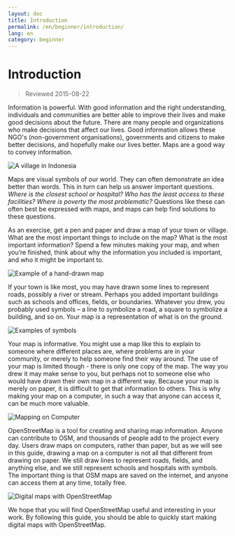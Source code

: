 ```yaml
---
layout: doc
title: Introduction
permalink: /en/beginner/introduction/
lang: en
category: beginner
---
```


Introduction
============

> Reviewed 2015-08-22  

Information is powerful. With good information and the right understanding, individuals and communities are better able to improve their lives and make good decisions about the future. There are many people and organizations who make decisions that affect our lives. Good information allows these NGO's (non-government organisations), governments and citizens to make better decisions, and hopefully make our lives better. Maps are a good way to convey information. 

![A village in Indonesia][]

Maps are visual symbols of our world. They can often demonstrate an idea better than words. This in turn can help us answer important questions. *Where is the closest school or hospital? Who has the least access to these facilities? Where is poverty the most problematic?* Questions like these can often best be expressed with maps, and maps can help find solutions to these questions. 

As an exercise, get a pen and paper and draw a map of your town or village. What are the most important things to include on the map? What is the most important information? Spend a few minutes making your map, and when you’re finished, think about why the information you included is important, and who it might be important to.

![Example of a hand-drawn map][]

If your town is like most, you may have drawn some lines to represent roads, possibly a river or stream. Perhaps you added important buildings such as schools and offices, fields, or boundaries. Whatever you drew, you probably used symbols – a line to symbolize a road, a square to symbolize a building, and so on. Your map is a representation of what is on the ground.

![Examples of symbols][]

Your map is informative. You might use a map like this to explain to someone where different places are, where problems are in your community, or merely to help someone find their way around. The use of your map is limited though - there is only one copy of the map. The way you drew it may make sense to you, but perhaps not to someone else who would have drawn their own map in a different way. Because your map is merely on paper, it is difficult to get that information to others.  This is why making your map on a computer, in such a way that anyone can access it, can be much more valuable. 

![Mapping on Computer][]

OpenStreetMap is a tool for creating and sharing map information. Anyone can contribute to OSM, and thousands of people add to the project every day. Users draw maps on computers, rather than paper, but as we will see in this guide, drawing a map on a computer is not all that different from drawing on paper. We still draw lines to represent roads, fields, and anything else, and we still represent schools and hospitals with symbols. The important thing is that OSM maps are saved on the internet, and anyone can access them at any time, totally free.

![Digital maps with OpenStreetMap][]

We hope that you will find OpenStreetMap useful and interesting in your work. By following this guide, you should be able to quickly start making digital maps with OpenStreetMap.


[A village in Indonesia]: /images/beginner/village-in-indonesia.png
[Example of a hand-drawn map]: /images/beginner/hand-drawn-map.png
[Examples of symbols]: /images/beginner/examples-of-symbols.png
[Mapping on Computer]: /images/beginner/mapping-on-computer.png
[Digital maps with OpenStreetMap]: /images/beginner/digital-maps-with-osm.png
